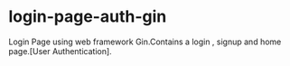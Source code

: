 # login-page-auth-gin
Login Page using web framework Gin.Contains a login , signup and home page.[User Authentication].
